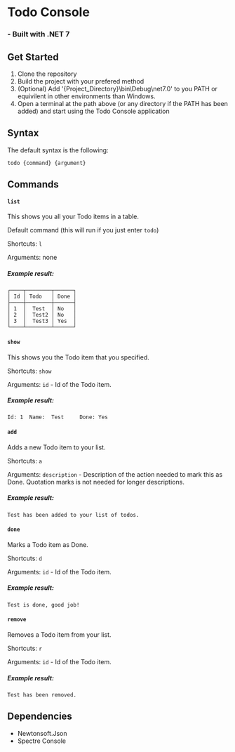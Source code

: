 # **Todo Console**
### - Built with .NET 7


## Get Started
1. Clone the repository
2. Build the project with your prefered method
3. (Optional) Add '{Project_Directory}\bin\Debug\net7.0' to you PATH or equivilent in other environments than Windows.
4. Open a terminal at the path above (or any directory if the PATH has been added) and start using the Todo Console application


## Syntax
The default syntax is the following:

```console
todo {command} {argument}
```


## Commands
#### `list`
This shows you all your Todo items in a table. 

Default command (this will run if you just enter `todo`)


Shortcuts: `l`

Arguments: none

##### Example result:
```console
┌────┬────────┬──────┐
│ Id │ Todo   │ Done │
├────┼────────┼──────┤
│ 1  │  Test  │ No   │
│ 2  │  Test2 │ No   │
│ 3  │  Test3 │ Yes  │
└────┴────────┴──────┘
```

#### `show`
This shows you the Todo item that you specified.


Shortcuts: `show`

Arguments: `id` - Id of the Todo item.


##### Example result:
```console
Id: 1  Name:  Test     Done: Yes
```

#### `add`
Adds a new Todo item to your list.


Shortcuts: `a`

Arguments: `description` - Description of the action needed to mark this as Done. Quotation marks is not needed for longer descriptions.


##### Example result:
```console
Test has been added to your list of todos.
```

#### `done`
Marks a Todo item as Done.


Shortcuts: `d`

Arguments: `id` - Id of the Todo item.


##### Example result:
```console
Test is done, good job!
```

#### `remove`
Removes a Todo item from your list.


Shortcuts: `r`

Arguments: `id` - Id of the Todo item.


##### Example result:
```console
Test has been removed.
```

## Dependencies
- Newtonsoft.Json
- Spectre Console

